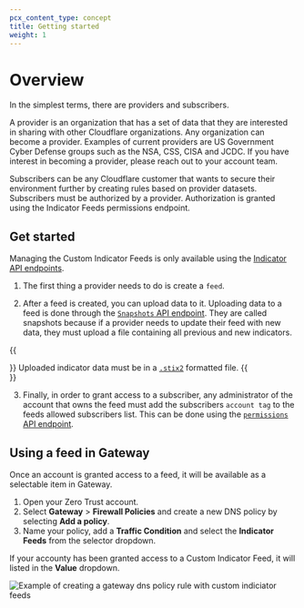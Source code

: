 ```yaml
---
pcx_content_type: concept
title: Getting started
weight: 1
---
```


# Overview

In the simplest terms, there are providers and subscribers.

A provider is an organization that has a set of data that they are interested in sharing with other Cloudflare organizations. Any organization can become a provider. Examples of current providers are US Government Cyber Defense groups such as the NSA, CSS, CISA and JCDC. If you have interest in becoming a provider, please reach out to your account team. 

Subscribers can be any Cloudflare customer that wants to secure their environment further by creating rules based on provider datasets. Subscribers must be authorized by a provider. Authorization is granted using the Indicator Feeds permissions endpoint. 

## Get started

Managing the Custom Indicator Feeds is only available using the [Indicator API endpoints](/api/operations/custom-indicator-feeds-get-indicator-feeds). 

1. The first thing a provider needs to do is create a `feed`.

2. After a feed is created, you can upload data to it. Uploading data to a feed is done through the [`Snapshots` API endpoint](/api/operations/custom-indicator-feeds-update-indicator-feed-data). They are called snapshots because if a provider needs to update their feed with new data, they must upload a file containing all previous and new indicators. 

{{<Aside type="note">}} 
Uploaded indicator data must be in a [`.stix2`](https://oasis-open.github.io/cti-documentation/stix/intro) formatted file.
{{</Aside>}}

3. Finally, in order to grant access to a subscriber, any administrator of the account that owns the feed must add the subscribers `account tag` to the feeds allowed subscribers list. This can be done using the [`permissions` API endpoint](/api/operations/custom-indicator-feeds-add-permission). 

## Using a feed in Gateway

Once an account is granted access to a feed, it will be available as a selectable item in Gateway. 

1. Open your Zero Trust account.
2. Select **Gateway** > **Firewall Policies** and create a new DNS policy by selecting **Add a policy**.
3. Name your policy, add a **Traffic Condition** and select the **Indicator Feeds** from the selector dropdown.

If your accounty has been granted access to a Custom Indicator Feed, it will listed in the **Value** dropdown.

![Example of creating a gateway dns policy rule with custom indiciator feeds](/images/security-center/gateway-indicator-feed.png)

